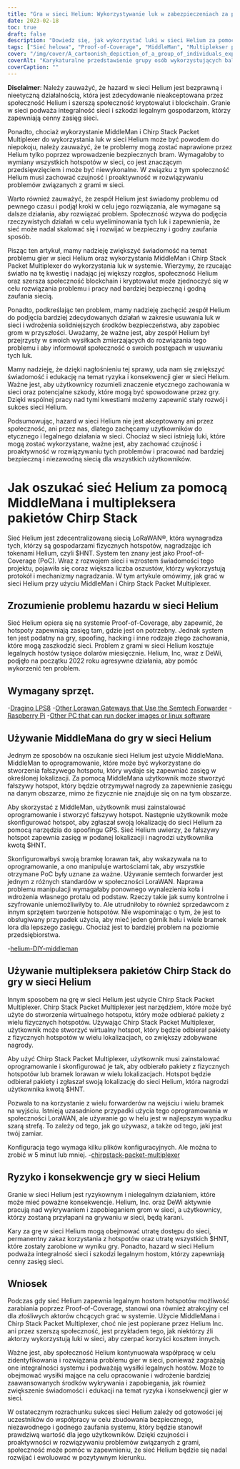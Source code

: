 ```yaml
---
title: "Gra w sieci Helium: Wykorzystywanie luk w zabezpieczeniach za pomocą MiddleMan i multipleksera pakietów Chirp Stack"
date: 2023-02-18
toc: true
draft: false
description: "Dowiedz się, jak wykorzystać luki w sieci Helium za pomocą MiddleMan i Chirp Stack Packet Multiplexer, a także jakie są zagrożenia i konsekwencje takiego działania."
tags: ["Sieć helowa", "Proof-of-Coverage", "MiddleMan", "Multiplekser pakietów Chirp Stack", "gaming", "wykorzystywanie słabych punktów", "Sieć LoRaWAN", "kryptowaluta", "blockchain", "sieć zdecentralizowana", "hotspoty", "spoofing", "oszukiwanie", "nielegalna działalność", "kary", "integralność sieci", "nagrody", "złośliwi aktorzy", "bezpieczeństwo sieci", "legalne hosty"]
cover: "/img/cover/A_cartoonish_depiction_of_a_group_of_individuals_exploiting.png"
coverAlt: "Karykaturalne przedstawienie grupy osób wykorzystujących balon z helem z wizerunkiem bramki LoRaWAN i multipleksera pakietów MiddleMan lub Chirp Stack w tle."
coverCaption: ""
---
```


**Disclaimer**:
Należy zauważyć, że hazard w sieci Helium jest bezprawną i nieetyczną działalnością, która jest zdecydowanie nieakceptowana przez społeczność Helium i szerszą społeczność kryptowalut i blockchain. Granie w sieci podważa integralność sieci i szkodzi legalnym gospodarzom, którzy zapewniają cenny zasięg sieci.

Ponadto, chociaż wykorzystanie MiddleMan i Chirp Stack Packet Multiplexer do wykorzystania luk w sieci Helium może być powodem do niepokoju, należy zauważyć, że te problemy mogą zostać naprawione przez Helium tylko poprzez wprowadzenie bezpiecznych bram. Wymagałoby to wymiany wszystkich hotspotów w sieci, co jest znaczącym przedsięwzięciem i może być niewykonalne. W związku z tym społeczność Helium musi zachować czujność i proaktywność w rozwiązywaniu problemów związanych z grami w sieci.

Warto również zauważyć, że zespół Helium jest świadomy problemu od pewnego czasu i podjął kroki w celu jego rozwiązania, ale wymagane są dalsze działania, aby rozwiązać problem. Społeczność wzywa do podjęcia rzeczywistych działań w celu wyeliminowania tych luk i zapewnienia, że sieć może nadal skalować się i rozwijać w bezpieczny i godny zaufania sposób.

Pisząc ten artykuł, mamy nadzieję zwiększyć świadomość na temat problemu gier w sieci Helium oraz wykorzystania MiddleMan i Chirp Stack Packet Multiplexer do wykorzystania luk w systemie. Wierzymy, że rzucając światło na tę kwestię i nadając jej większy rozgłos, społeczność Helium oraz szersza społeczność blockchain i kryptowalut może zjednoczyć się w celu rozwiązania problemu i pracy nad bardziej bezpieczną i godną zaufania siecią.

Ponadto, podkreślając ten problem, mamy nadzieję zachęcić zespół Helium do podjęcia bardziej zdecydowanych działań w zakresie usuwania luk w sieci i wdrożenia solidniejszych środków bezpieczeństwa, aby zapobiec grom w przyszłości. Uważamy, że ważne jest, aby zespół Helium był przejrzysty w swoich wysiłkach zmierzających do rozwiązania tego problemu i aby informował społeczność o swoich postępach w usuwaniu tych luk.

Mamy nadzieję, że dzięki nagłośnieniu tej sprawy, uda nam się zwiększyć świadomość i edukację na temat ryzyka i konsekwencji gier w sieci Helium. Ważne jest, aby użytkownicy rozumieli znaczenie etycznego zachowania w sieci oraz potencjalne szkody, które mogą być spowodowane przez gry. Dzięki wspólnej pracy nad tymi kwestiami możemy zapewnić stały rozwój i sukces sieci Helium.

Podsumowując, hazard w sieci Helium nie jest akceptowany ani przez społeczność, ani przez nas, dlatego zachęcamy użytkowników do etycznego i legalnego działania w sieci. Chociaż w sieci istnieją luki, które mogą zostać wykorzystane, ważne jest, aby zachować czujność i proaktywność w rozwiązywaniu tych problemów i pracować nad bardziej bezpieczną i niezawodną siecią dla wszystkich użytkowników.

# Jak oszukać sieć Helium za pomocą MiddleMana i multipleksera pakietów Chirp Stack
Sieć Helium jest zdecentralizowaną siecią LoRaWAN®, która wynagradza tych, którzy są gospodarzami fizycznych hotspotów, nagradzając ich tokenami Helium, czyli $HNT. System ten znany jest jako Proof-of-Coverage (PoC). Wraz z rozwojem sieci i wzrostem świadomości tego projektu, pojawiła się coraz większa liczba oszustów, którzy wykorzystują protokół i mechanizmy nagradzania. W tym artykule omówimy, jak grać w sieci Helium przy użyciu MiddleMan i Chirp Stack Packet Multiplexer.

## Zrozumienie problemu hazardu w sieci Helium
Sieć Helium opiera się na systemie Proof-of-Coverage, aby zapewnić, że hotspoty zapewniają zasięg tam, gdzie jest on potrzebny. Jednak system ten jest podatny na gry, spoofing, hacking i inne rodzaje złego zachowania, które mogą zaszkodzić sieci. Problem z grami w sieci Helium kosztuje legalnych hostów tysiące dolarów miesięcznie. Helium, Inc, wraz z DeWi, podjęło na początku 2022 roku agresywne działania, aby pomóc wykorzenić ten problem.

## Wymagany sprzęt.
-[Dragino LPS8](https://www.ebay.com/sch/i.html?_nkw=dragino+lps8)
-[Other Lorawan Gateways that Use the Semtech Forwarder](https://amzn.to/41bcskb)
-[Raspberry Pi](https://amzn.to/3KjFCYp)
-[Other PC that can run docker images or linux software](https://amzn.to/3YkFhcj)

## Używanie MiddleMana do gry w sieci Helium
Jednym ze sposobów na oszukanie sieci Helium jest użycie MiddleMana. MiddleMan to oprogramowanie, które może być wykorzystane do stworzenia fałszywego hotspotu, który wydaje się zapewniać zasięg w określonej lokalizacji. Za pomocą MiddleMana użytkownik może stworzyć fałszywy hotspot, który będzie otrzymywał nagrody za zapewnienie zasięgu na danym obszarze, mimo że fizycznie nie znajduje się on na tym obszarze.

Aby skorzystać z MiddleMan, użytkownik musi zainstalować oprogramowanie i stworzyć fałszywy hotspot. Następnie użytkownik może skonfigurować hotspot, aby zgłaszał swoją lokalizację do sieci Helium za pomocą narzędzia do spoofingu GPS. Sieć Helium uwierzy, że fałszywy hotspot zapewnia zasięg w podanej lokalizacji i nagrodzi użytkownika kwotą $HNT.

Skonfigurowałbyś swoją bramkę lorawan tak, aby wskazywała na to oprogramowanie, a ono manipuluje wartościami tak, aby wszystkie otrzymane PoC były uznane za ważne.  Używanie semtech forwarder jest jednym z różnych standardów w społeczności LoraWAN. Naprawa problemu manipulacji wymagałaby ponownego wynalezienia koła i wdrożenia własnego protalu od podstaw. Rzeczy takie jak sumy kontrolne i szyfrowanie uniemożliwiłyby to. Ale utrudniłoby to również sprzedawcom z innym sprzętem tworzenie hotspotów. Nie wspominając o tym, że jest to obsługiwany przypadek użycia, aby mieć jeden górnik helu i wiele bramek lora dla lepszego zasięgu. Chociaż jest to bardziej problem na poziomie przedsiębiorstwa.

 -[helium-DIY-middleman](https://github.com/curiousfokker/helium-DIY-middleman)

## Używanie multipleksera pakietów Chirp Stack do gry w sieci Helium
Innym sposobem na grę w sieci Helium jest użycie Chirp Stack Packet Multiplexer. Chirp Stack Packet Multiplexer jest narzędziem, które może być użyte do stworzenia wirtualnego hotspotu, który może odbierać pakiety z wielu fizycznych hotspotów. Używając Chirp Stack Packet Multiplexer, użytkownik może stworzyć wirtualny hotspot, który będzie odbierał pakiety z fizycznych hotspotów w wielu lokalizacjach, co zwiększy zdobywane nagrody.

Aby użyć Chirp Stack Packet Multiplexer, użytkownik musi zainstalować oprogramowanie i skonfigurować je tak, aby odbierało pakiety z fizycznych hotspotów lub bramek lorawan w wielu lokalizacjach. Hotspot będzie odbierał pakiety i zgłaszał swoją lokalizację do sieci Helium, która nagrodzi użytkownika kwotą $HNT.

Pozwala to na korzystanie z wielu forwarderów na wejściu i wielu bramek na wyjściu. Istnieją uzasadnione przypadki użycia tego oprogramowania w społeczności LoraWAN, ale używanie go w helu jest w najlepszym wypadku szarą strefą. To zależy od tego, jak go używasz, a także od tego, jaki jest twój zamiar.

Konfiguracja tego wymaga kilku plików konfiguracyjnych. Ale można to zrobić w 5 minut lub mniej.
-[chirpstack-packet-multiplexer](https://github.com/brocaar/chirpstack-packet-multiplexer)


## Ryzyko i konsekwencje gry w sieci Helium
Granie w sieci Helium jest ryzykownym i nielegalnym działaniem, które może mieć poważne konsekwencje. Helium, Inc. oraz DeWi aktywnie pracują nad wykrywaniem i zapobieganiem grom w sieci, a użytkownicy, którzy zostaną przyłapani na grywaniu w sieci, będą karani.

Kary za grę w sieci Helium mogą obejmować utratę dostępu do sieci, permanentny zakaz korzystania z hotspotów oraz utratę wszystkich $HNT, które zostały zarobione w wyniku gry. Ponadto, hazard w sieci Helium podważa integralność sieci i szkodzi legalnym hostom, którzy zapewniają cenny zasięg sieci.

## Wniosek
Podczas gdy sieć Helium zapewnia legalnym hostom hotspotów możliwość zarabiania poprzez Proof-of-Coverage, stanowi ona również atrakcyjny cel dla złośliwych aktorów chcących grać w systemie. Użycie MiddleMana i Chirp Stack Packet Multiplexer, choć nie jest popierane przez Helium Inc. ani przez szerszą społeczność, jest przykładem tego, jak niektórzy źli aktorzy wykorzystują luki w sieci, aby czerpać korzyści kosztem innych.

Ważne jest, aby społeczność Helium kontynuowała współpracę w celu zidentyfikowania i rozwiązania problemu gier w sieci, ponieważ zagrażają one integralności systemu i podważają wysiłki legalnych hostów. Może to obejmować wysiłki mające na celu opracowanie i wdrożenie bardziej zaawansowanych środków wykrywania i zapobiegania, jak również zwiększenie świadomości i edukacji na temat ryzyka i konsekwencji gier w sieci.

W ostatecznym rozrachunku sukces sieci Helium zależy od gotowości jej uczestników do współpracy w celu zbudowania bezpiecznego, niezawodnego i godnego zaufania systemu, który będzie stanowił prawdziwą wartość dla jego użytkowników. Dzięki czujności i proaktywności w rozwiązywaniu problemów związanych z grami, społeczność może pomóc w zapewnieniu, że sieć Helium będzie się nadal rozwijać i ewoluować w pozytywnym kierunku.
